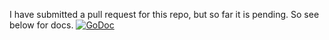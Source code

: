 I have submitted a pull request for this repo, but so far it is pending. So see below for docs.
[![GoDoc](http://godoc.org/github.com/danward79/cron?status.png)](http://godoc.org/github.com/danward79/cron)
